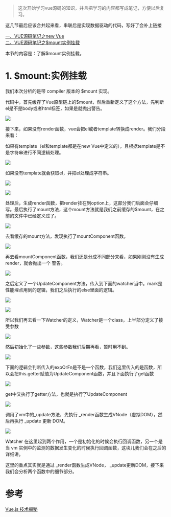 >这次开始学习vue源码的知识，并且把学习的内容都写成笔记，方便以后复习。

<p>这几节最后应该合并起来看，串联后是实现数据驱动的代码，写好了会补上链接</p>

[一、VUE源码笔记之new Vue](https://github.com/zangyuechao100/blog/tree/master/vue%E6%BA%90%E7%A0%81%E5%88%86%E6%9E%90/3.%E6%95%B0%E6%8D%AE%E9%A9%B1%E5%8A%A8/1.new%20Vue)
<br>
[二、VUE源码笔记之$mount实例挂载](https://github.com/zangyuechao100/blog/tree/master/vue%E6%BA%90%E7%A0%81%E5%88%86%E6%9E%90/3.%E6%95%B0%E6%8D%AE%E9%A9%B1%E5%8A%A8/2.%24mount%E5%AE%9E%E4%BE%8B%E6%8C%82%E8%BD%BD)

<p>本节的内容是：了解$mount实例挂载。</p>

<h1>1. $mount:实例挂载</h1>

<p>我们本次分析的是带 compiler 版本的 $mount 实现。</p>

<p>代码中，首先缓存了Vue原型链上的$mount，然后重新定义了这个方法，先判断el是不是body或者html标签，如果是就抛出警告。</p>


![](https://user-gold-cdn.xitu.io/2019/6/26/16b92ecfce766720?w=796&h=372&f=png&s=35894)


<p>接下来，如果没有render函数，vue会把el或者template转换成render。我们分段来看：</p>

<p>如果有template（el和template都是在new Vue中定义的），且根据template是不是字符串进行不同逻辑处理。</p>


![](https://user-gold-cdn.xitu.io/2019/6/26/16b92f1a32236829?w=734&h=547&f=png&s=51534)


<p>如果没有template就会获取el，并把el处理成字符串。</p>


![](https://user-gold-cdn.xitu.io/2019/6/26/16b92f3f21ac1583?w=350&h=90&f=png&s=4538)


![](https://user-gold-cdn.xitu.io/2019/6/26/16b92f406808900a?w=599&h=231&f=png&s=19719)


<p>处理后，生成render函数，把render挂在到option上，这部分我们后面会仔细写。最后执行了mount方法，这个mount方法就是我们之前缓存的$mount，在之前的文件中已经定义过了。</p>


![](https://user-gold-cdn.xitu.io/2019/6/26/16b92f58c3010534?w=878&h=579&f=png&s=62711)


<p>去看缓存的mount方法，发现执行了mountComponent函数。</p>


![](https://user-gold-cdn.xitu.io/2019/6/26/16b92f90bc541086?w=549&h=199&f=png&s=18272)


<p>再去看mountComponent函数，我们还是分成不同部分来看，如果刚刚没有生成render，就会抛出一个 警告。</p>


![](https://user-gold-cdn.xitu.io/2019/6/26/16b9313905bfbd9b?w=917&h=665&f=png&s=66937)


<p>之后定义了一个UpdateComponent方法，传入到下面的watcher当中。mark是性能埋点用到的逻辑，我们之后执行的else里面的逻辑。</p>


![](https://user-gold-cdn.xitu.io/2019/6/26/16b9316eaa52ade3?w=833&h=592&f=png&s=58216)


![](https://user-gold-cdn.xitu.io/2019/6/26/16b931889090c5ca?w=828&h=293&f=png&s=33440)


<p>所以我们再去看一下Watcher的定义，Watcher是一个class，上半部分定义了接受参数</p>


![](https://user-gold-cdn.xitu.io/2019/6/26/16b9319203d94903?w=642&h=727&f=png&s=56499)


<p>然后初始化了一些参数，这些参数我们后期再看，暂时用不到。</p>


![](https://user-gold-cdn.xitu.io/2019/6/26/16b9319841c66913?w=647&h=502&f=png&s=43451)


<p>下面的逻辑会判断传入的expOrFn是不是一个函数，我们这里传入的是函数，所以会把this.getter赋值为UpdateComponent函数，并且下面执行了get函数</p>


![](https://user-gold-cdn.xitu.io/2019/6/26/16b931a6c48f9b92?w=610&h=458&f=png&s=36169)


<p>get中又执行了getter方法，也就是执行了UpdateComponent</p>

![](https://user-gold-cdn.xitu.io/2019/6/26/16b931b9f9e715c7?w=705&h=316&f=png&s=23529)


<p>调用了vm中的_update方法，先执行  _render函数生成VNode（虚拟DOM），然后再执行 _update 更新 DOM。</p>


![](https://user-gold-cdn.xitu.io/2019/6/26/16b931c239a9a776?w=417&h=79&f=png&s=5410)


<p>Watcher 在这里起到两个作用，一个是初始化的时候会执行回调函数，另一个是当 vm 实例中的监测的数据发生变化的时候执行回调函数，这块儿我们会在之后的详细讲。</p>

<p>这里的重点其实就是通过 _render函数生成VNode， _update更新DOM，接下来我们会分析两个函数中的细节部分。</p>


<h1>参考</h1>

[Vue.js 技术揭秘](https://ustbhuangyi.github.io/vue-analysis/prepare/)